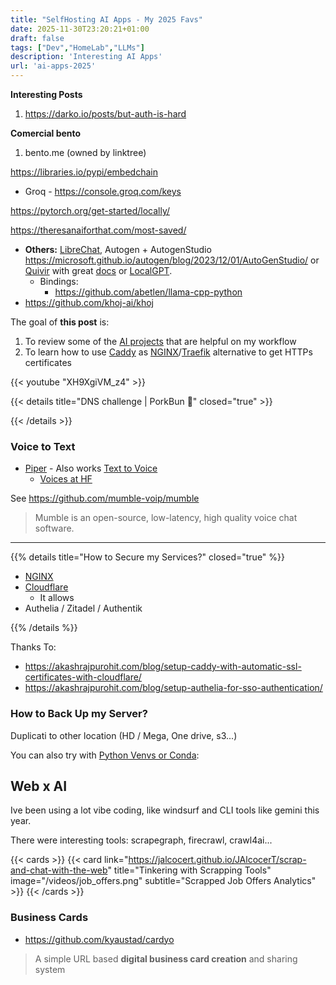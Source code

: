 ```yaml
---
title: "SelfHosting AI Apps - My 2025 Favs"
date: 2025-11-30T23:20:21+01:00
draft: false
tags: ["Dev","HomeLab","LLMs"]
description: 'Interesting AI Apps'
url: 'ai-apps-2025'
---
```


<!-- The primary smart contract address for Polymarket on the Ethereum network is:

0x0d08db747095e91780711724267a183e8522aa64 

Additionally, Polymarket uses proxy wallet contracts and multisig safes for user accounts, which are deployed on the Polygon network. For example, a Polymarket proxy wallet factory address on Polygon is:

0xaB45c5A4B0c941a2F231C04C3f49182e1A254052

These proxy wallet contracts hold users' positions and USDC used within Polymarket's ecosystem, facilitating a smooth user experience.

-->


<!-- 
SOME NAMES for the AI APP

inspired by CryptaIQ and keeping that intelligent, AI-powered vibe:

ProtocolAI – Simple and clear, focusing on AI-powered protocol insights.
DeCryptIQ – Emphasizing crypto and intelligent insights with a "decryption" feel.
BlockWise – Suggests wisdom and understanding of blockchain protocols.
CryptoLens – Implies a clear view or “lens” into understanding crypto.
ChainSage – Conveys expertise and guidance in blockchain.
Protocolize – Playful and suggests simplifying protocols with AI.
InsightChain – Focuses on providing deep insights into blockchain protocols.
CryptoCompass – Implies navigating and understanding the crypto landscape.
IntelliChain – A combination of intelligence and blockchain, emphasizing smart analysis.
BlockIQ – Short, catchy, and focused on intelligent blockchain insights. 
-->

**Interesting Posts**

1. https://darko.io/posts/but-auth-is-hard

**Comercial bento**

1. bento.me (owned by linktree)

https://libraries.io/pypi/embedchain

* Groq - https://console.groq.com/keys

<!-- * https://github.com/mckaywrigley/chatbot-ui - MIT Licensed

>  AI chat for every model. 

https://github.com/mckaywrigley/chatbot-ui?tab=readme-ov-file#local-quickstart with supabase -->
<!-- 
https://theroamingworkshop.cloud/b/2429/%F0%9F%90%B8coqui-ai-tts-ultra-rapida-generacion-y-clonacion-de-voz-a-partir-de-texto-multilenguaje/
https://www.restack.io/p/coqui-tts-answer-spanish-cat-ai
https://www.yeschat.ai/es/t/coqui-tts -->

https://pytorch.org/get-started/locally/

https://theresanaiforthat.com/most-saved/

* **Others:** [LibreChat](https://www.youtube.com/watch?v=0BRnK5BGZHU), Autogen + AutogenStudio https://microsoft.github.io/autogen/blog/2023/12/01/AutoGenStudio/ or [Quivir](https://github.com/StanGirard/quivr) with great [docs](https://docs.quivr.app/home/intro) or [LocalGPT](https://github.com/PromtEngineer/localGPT).
  * Bindings:
    * https://github.com/abetlen/llama-cpp-python
* https://github.com/khoj-ai/khoj



The goal of **this post** is:

1. To review some of the [AI projects](#ai-apps) that are helpful on my workflow
2. To learn how to use [Caddy](#how-to-setup-caddy) as [NGINX](#how-to-install-nginx)/[Traefik](#how-to-install-traefik) alternative to get HTTPs certificates


<!-- https://www.youtube.com/watch?v=XH9XgiVM_z4 -->
{{< youtube "XH9XgiVM_z4" >}}

{{< details title="DNS challenge | PorkBun 📌" closed="true" >}}



{{< /details >}}

### Voice to Text

* [Piper](https://github.com/rhasspy/piper) - Also works [Text to Voice](https://www.youtube.com/watch?v=SzRF50UwzYk)
  * [Voices at HF](https://huggingface.co/rhasspy/piper-voices/tree/main)

See https://github.com/mumble-voip/mumble

>  Mumble is an open-source, low-latency, high quality voice chat software. 

---

{{% details title="How to Secure my Services?" closed="true" %}}

* [NGINX](https://fossengineer.com/selfhosting-nginx-proxy-manager-docker/)
* [Cloudflare](https://fossengineer.com/selfhosting-cloudflared-tunnel-docker/)
  * It allows
* Authelia / Zitadel / Authentik

{{% /details %}}

Thanks To:

* https://akashrajpurohit.com/blog/setup-caddy-with-automatic-ssl-certificates-with-cloudflare/
* https://akashrajpurohit.com/blog/setup-authelia-for-sso-authentication/

### How to Back Up my Server?

Duplicati to other location (HD / Mega, One drive, s3...)

You can also try with [Python Venvs or Conda](https://jalcocert.github.io/JAlcocerT/useful-python-stuff/):


## Web x AI

Ive been using a lot vibe coding, like windsurf and CLI tools like gemini this year.

There were interesting tools: scrapegraph, firecrawl, crawl4ai...

{{< cards >}}
  {{< card link="https://jalcocert.github.io/JAlcocerT/scrap-and-chat-with-the-web" title="Tinkering with Scrapping Tools" image="/videos/job_offers.png" subtitle="Scrapped Job Offers Analytics" >}}
{{< /cards >}}



### Business Cards

* https://github.com/kyaustad/cardyo

>  A simple URL based **digital business card creation** and sharing system 